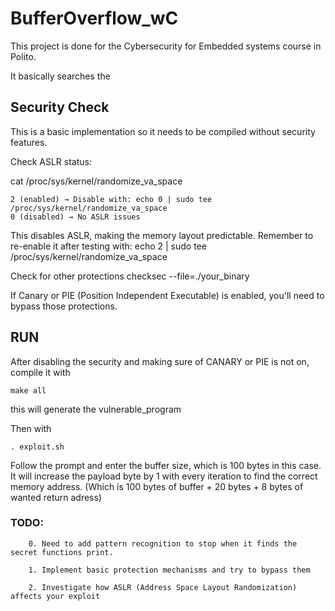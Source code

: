 # BufferOverflow_wC

This project is done for the Cybersecurity for Embedded systems course in Polito. 

It basically searches the 

## Security Check
This is a basic implementation so it needs to be compiled without security features.

Check ASLR status:

cat /proc/sys/kernel/randomize_va_space

    2 (enabled) → Disable with: echo 0 | sudo tee /proc/sys/kernel/randomize_va_space
    0 (disabled) → No ASLR issues

This disables ASLR, making the memory layout predictable. Remember to re-enable it after testing with:
echo 2 | sudo tee /proc/sys/kernel/randomize_va_space



Check for other protections
checksec --file=./your_binary

If Canary or PIE (Position Independent Executable) is enabled, 
you'll need to bypass those protections.


## RUN

After disabling the security and making sure of CANARY or PIE is not on, 
compile it with

    make all

this will generate the vulnerable_program

Then with 

    . exploit.sh

Follow the prompt and enter the buffer size, which is 100 bytes in this case. 
It will increase the payload byte by 1 with every iteration to find the correct memory address. 
(Which is 100 bytes of buffer + 20 bytes + 8 bytes of wanted return adress)


### TODO:   
        0. Need to add pattern recognition to stop when it finds the secret functions print.

        1. Implement basic protection mechanisms and try to bypass them

        2. Investigate how ASLR (Address Space Layout Randomization) affects your exploit